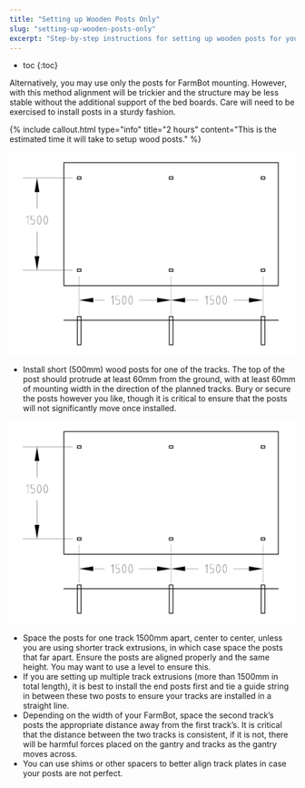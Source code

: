 ```yaml
---
title: "Setting up Wooden Posts Only"
slug: "setting-up-wooden-posts-only"
excerpt: "Step-by-step instructions for setting up wooden posts for your FarmBot"
---
```


* toc
{:toc}

Alternatively, you may use only the posts for FarmBot mounting. However, with this method alignment will be trickier and the structure may be less stable without the additional support of the bed boards. Care will need to be exercised to install posts in a sturdy fashion.

{%
include callout.html
type="info"
title="2 hours"
content="This is the estimated time it will take to setup wood posts."
%}



![posts.png](posts.png)

  * Install short (500mm) wood posts for one of the tracks. The top of the post should protrude at least 60mm from the ground, with at least 60mm of mounting width in the direction of the planned tracks. Bury or secure the posts however you like, though it is critical to ensure that the posts will not significantly move once installed.

![posts.png](posts.png)

  * Space the posts for one track 1500mm apart, center to center, unless you are using shorter track extrusions, in which case space the posts that far apart. Ensure the posts are aligned properly and the same height. You may want to use a level to ensure this.
  * If you are setting up multiple track extrusions (more than 1500mm in total length), it is best to install the end posts first and tie a guide string in between these two posts to ensure your tracks are installed in a straight line.
  * Depending on the width of your FarmBot, space the second track’s posts the appropriate distance away from the first track’s. It is critical that the distance between the two tracks is consistent, if it is not, there will be harmful forces placed on the gantry and tracks as the gantry moves across.
  * You can use shims or other spacers to better align track plates in case your posts are not perfect.
